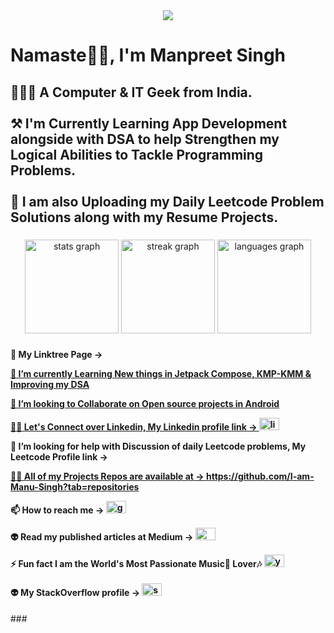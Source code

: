 <div align="center">
  <img src="https://profile-counter.glitch.me/I-am-Manu-Singh/count.svg?"  />
</div>

###

<h1 align="left">Namaste🙏🏻, I'm Manpreet Singh</h1>

###

<h2 align="left">
  👨🏻‍💻 A Computer & IT Geek from India.<br><br>
  ⚒️ I'm Currently Learning App Development alongside with DSA to help Strengthen my Logical Abilities to Tackle Programming Problems. <br><br>
  📩 I am also Uploading my Daily Leetcode Problem Solutions along with my Resume Projects.</h2>

###

<div align="center">
  <img src="https://github-readme-stats.vercel.app/api?username=I-am-Manu-Singh&hide_title=false&hide_rank=false&show_icons=true&include_all_commits=true&count_private=true&disable_animations=false&theme=dracula&locale=en&hide_border=false" height="150" alt="stats graph"  />
  <img src="https://streak-stats.demolab.com?user=I-am-Manu-Singh&locale=en&mode=daily&theme=dracula&hide_border=false&border_radius=5" height="150" alt="streak graph"  />
  <img src="https://github-readme-stats.vercel.app/api/top-langs?username=I-am-Manu-Singh&locale=en&hide_title=false&layout=compact&card_width=320&langs_count=5&theme=dracula&hide_border=false" height="150" alt="languages graph"  />
</div>

###
<h4 align="left">
  
🔗 My Linktree Page -> <a href="https://linktr.ee/manu_singh_"> <br>
    
🌱 I’m currently Learning New things in Jetpack Compose, KMP-KMM & Improving my DSA<br>
  
👯 I’m looking to Collaborate on Open source projects in Android <br>
  
👨‍💻 Let's Connect over Linkedin, My Linkedin profile link ->   <a href="https://www.linkedin.com/in/manpreet-singh001/" target="_blank">
    <img src="https://raw.githubusercontent.com/maurodesouza/profile-readme-generator/master/src/assets/icons/social/linkedin/default.svg" width="32" height="20" alt="linkedin logo"  /> 
    </a> <br>
    
🤝 I’m looking for help with Discussion of daily Leetcode problems, My Leetcode Profile link -> <a href="https://leetcode.com/u/manu_singh"> <br>
    
👨‍💻 All of my Projects Repos are available at -> https://github.com/I-am-Manu-Singh?tab=repositories<br>
    
📫 How to reach me -> <a href="mailto:manpreetsinghkainth25@gmail.com?subject=Hello&body=I%20wanted%20to%20reach%20out!" target="_blank">
   <img src="https://raw.githubusercontent.com/maurodesouza/profile-readme-generator/master/src/assets/icons/social/gmail/default.svg" width="32" height="20" alt="gmail logo"  /> 
   </a> <br>

👽 Read my published articles at Medium -> <a href="https://medium.com/@manu-singh" target="_blank">
    <img src="https://raw.githubusercontent.com/maurodesouza/profile-readme-generator/master/src/assets/icons/social/medium/default.svg" width="32" height="20" alt="medium logo"  />
  </a> <br>

⚡ Fun fact I am the World's Most Passionate Music🎵 Lover🎶  <a href="https://www.youtube.com/@manu-singh" target="_blank">
    <img src="https://raw.githubusercontent.com/maurodesouza/profile-readme-generator/master/src/assets/icons/social/youtube/default.svg" width="32" height="20" alt="youtube logo"  />
  </a> <br> <br>
👽 My StackOverflow profile -> <a href="https://stackoverflow.com/users/13145684/manu-singh" target="_blank">
    <img src="https://raw.githubusercontent.com/maurodesouza/profile-readme-generator/master/src/assets/icons/social/stackoverflow/default.svg" width="32" height="20" alt="stackoverflow logo"  />
  </a>
</h4>
###
